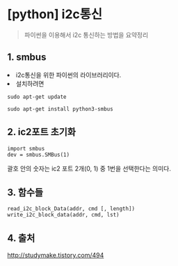 # [python] i2c통신
> 파이썬을 이용해서 i2c 통신하는 방법을 요약정리

## 1. smbus
<li> i2c통신을 위한 파이썬의 라이브러리이다.
<li> 설치하려면


    sudo apt-get update

    sudo apt-get install python3-smbus

## 2. ic2포트 초기화

    import smbus
    dev = smbus.SMBus(1)
괄호 안의 숫자는 ic2 포트 2개(0, 1) 중 1번을 선택한다는 의미다.

## 3. 함수들

    read_i2c_block_Data(addr, cmd [, length])
    write_i2c_block_data(addr, cmd, lst)


## 4. 출처
http://studymake.tistory.com/494
